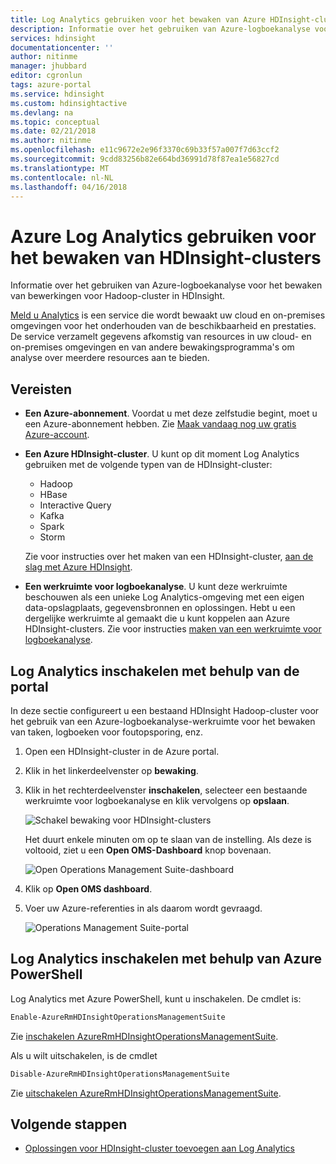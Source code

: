 ```yaml
---
title: Log Analytics gebruiken voor het bewaken van Azure HDInsight-clusters | Microsoft Docs
description: Informatie over het gebruiken van Azure-logboekanalyse voor het bewaken van taken die worden uitgevoerd in een HDInsight-cluster.
services: hdinsight
documentationcenter: ''
author: nitinme
manager: jhubbard
editor: cgronlun
tags: azure-portal
ms.service: hdinsight
ms.custom: hdinsightactive
ms.devlang: na
ms.topic: conceptual
ms.date: 02/21/2018
ms.author: nitinme
ms.openlocfilehash: e11c9672e2e96f3370c69b33f57a007f7d63ccf2
ms.sourcegitcommit: 9cdd83256b82e664bd36991d78f87ea1e56827cd
ms.translationtype: MT
ms.contentlocale: nl-NL
ms.lasthandoff: 04/16/2018
---
```

# <a name="use-azure-log-analytics-to-monitor-hdinsight-clusters"></a>Azure Log Analytics gebruiken voor het bewaken van HDInsight-clusters

Informatie over het gebruiken van Azure-logboekanalyse voor het bewaken van bewerkingen voor Hadoop-cluster in HDInsight.

[Meld u Analytics](../log-analytics/log-analytics-overview.md) is een service die wordt bewaakt uw cloud en on-premises omgevingen voor het onderhouden van de beschikbaarheid en prestaties. De service verzamelt gegevens afkomstig van resources in uw cloud- en on-premises omgevingen en van andere bewakingsprogramma's om analyse over meerdere resources aan te bieden. 

## <a name="prerequisites"></a>Vereisten

* **Een Azure-abonnement**. Voordat u met deze zelfstudie begint, moet u een Azure-abonnement hebben. Zie [Maak vandaag nog uw gratis Azure-account](https://azure.microsoft.com/free).

* **Een Azure HDInsight-cluster**. U kunt op dit moment Log Analytics gebruiken met de volgende typen van de HDInsight-cluster:

    * Hadoop
    * HBase
    * Interactive Query
    * Kafka
    * Spark
    * Storm

    Zie voor instructies over het maken van een HDInsight-cluster, [aan de slag met Azure HDInsight](hadoop/apache-hadoop-linux-tutorial-get-started.md).

* **Een werkruimte voor logboekanalyse**. U kunt deze werkruimte beschouwen als een unieke Log Analytics-omgeving met een eigen data-opslagplaats, gegevensbronnen en oplossingen. Hebt u een dergelijke werkruimte al gemaakt die u kunt koppelen aan Azure HDInsight-clusters. Zie voor instructies [maken van een werkruimte voor logboekanalyse](../log-analytics/log-analytics-quick-collect-azurevm.md#create-a-workspace).

## <a name="enable-log-analytics-by-using-the-portal"></a>Log Analytics inschakelen met behulp van de portal

In deze sectie configureert u een bestaand HDInsight Hadoop-cluster voor het gebruik van een Azure-logboekanalyse-werkruimte voor het bewaken van taken, logboeken voor foutopsporing, enz.

1. Open een HDInsight-cluster in de Azure portal.
2. Klik in het linkerdeelvenster op **bewaking**.
3. Klik in het rechterdeelvenster **inschakelen**, selecteer een bestaande werkruimte voor logboekanalyse en klik vervolgens op **opslaan**.

    ![Schakel bewaking voor HDInsight-clusters](./media/hdinsight-hadoop-oms-log-analytics-tutorial/hdinsight-enable-monitoring.png "bewaking voor HDInsight-clusters inschakelen")

    Het duurt enkele minuten om op te slaan van de instelling.  Als deze is voltooid, ziet u een **Open OMS-Dashboard** knop bovenaan. 

    ![Open Operations Management Suite-dashboard](./media/hdinsight-hadoop-oms-log-analytics-tutorial/hdinsight-enable-monitoring-open-workspace.png "Open OMS-dashboard")

5. Klik op **Open OMS dashboard**.
6. Voer uw Azure-referenties in als daarom wordt gevraagd.

    ![Operations Management Suite-portal](./media/hdinsight-hadoop-oms-log-analytics-tutorial/hdinsight-enable-monitoring-oms-portal.png "Operations Management Suite-portal")

## <a name="enable-log-analytics-by-using-azure-powershell"></a>Log Analytics inschakelen met behulp van Azure PowerShell

Log Analytics met Azure PowerShell, kunt u inschakelen. De cmdlet is:

```powershell
Enable-AzureRmHDInsightOperationsManagementSuite
```

Zie [inschakelen AzureRmHDInsightOperationsManagementSuite](https://docs.microsoft.com/powershell/module/azurerm.hdinsight/Enable-AzureRmHDInsightOperationsManagementSuite?view=azurermps-5.0.0).

Als u wilt uitschakelen, is de cmdlet 

```powershell
Disable-AzureRmHDInsightOperationsManagementSuite
```

Zie [uitschakelen AzureRmHDInsightOperationsManagementSuite](https://docs.microsoft.com/powershell/module/azurerm.hdinsight/disable-azurermhdinsightoperationsmanagementsuite?view=azurermps-5.0.0).


## <a name="next-steps"></a>Volgende stappen
* [Oplossingen voor HDInsight-cluster toevoegen aan Log Analytics](hdinsight-hadoop-oms-log-analytics-management-solutions.md)
